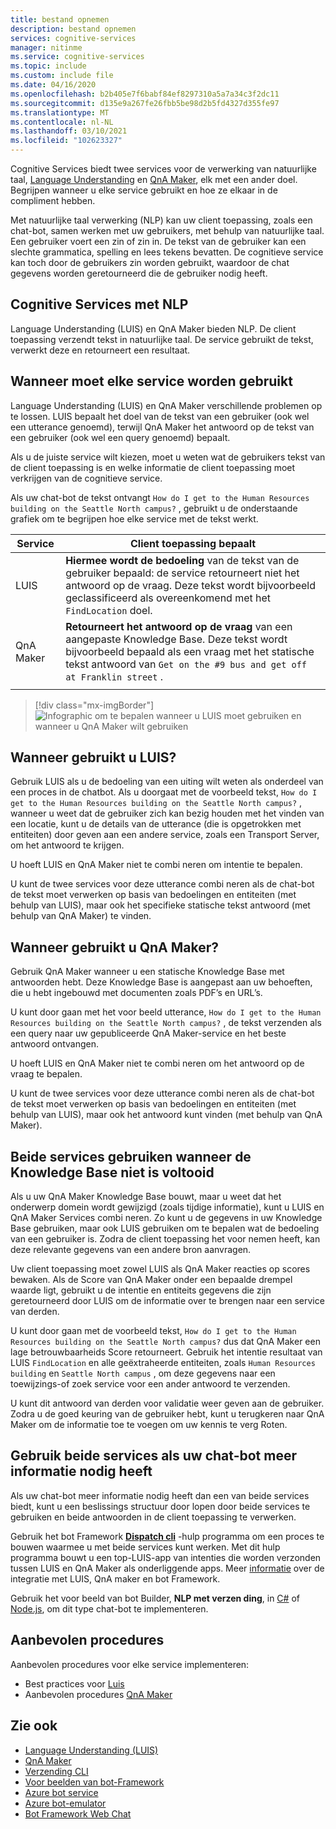 ```yaml
---
title: bestand opnemen
description: bestand opnemen
services: cognitive-services
manager: nitinme
ms.service: cognitive-services
ms.topic: include
ms.custom: include file
ms.date: 04/16/2020
ms.openlocfilehash: b2b405e7f6babf84ef8297310a5a7a34c3f2dc11
ms.sourcegitcommit: d135e9a267fe26fbb5be98d2b5fd4327d355fe97
ms.translationtype: MT
ms.contentlocale: nl-NL
ms.lasthandoff: 03/10/2021
ms.locfileid: "102623327"
---
```

Cognitive Services biedt twee services voor de verwerking van natuurlijke taal, [Language Understanding](../luis/what-is-luis.md) en [QnA Maker](../qnamaker/overview/overview.md), elk met een ander doel. Begrijpen wanneer u elke service gebruikt en hoe ze elkaar in de compliment hebben.

Met natuurlijke taal verwerking (NLP) kan uw client toepassing, zoals een chat-bot, samen werken met uw gebruikers, met behulp van natuurlijke taal. Een gebruiker voert een zin of zin in. De tekst van de gebruiker kan een slechte grammatica, spelling en lees tekens bevatten. De cognitieve service kan toch door de gebruikers zin worden gebruikt, waardoor de chat gegevens worden geretourneerd die de gebruiker nodig heeft.

## <a name="cognitive-services-with-nlp"></a>Cognitive Services met NLP

Language Understanding (LUIS) en QnA Maker bieden NLP. De client toepassing verzendt tekst in natuurlijke taal. De service gebruikt de tekst, verwerkt deze en retourneert een resultaat.

## <a name="when-to-use-each-service"></a>Wanneer moet elke service worden gebruikt

Language Understanding (LUIS) en QnA Maker verschillende problemen op te lossen. LUIS bepaalt het doel van de tekst van een gebruiker (ook wel een utterance genoemd), terwijl QnA Maker het antwoord op de tekst van een gebruiker (ook wel een query genoemd) bepaalt.

Als u de juiste service wilt kiezen, moet u weten wat de gebruikers tekst van de client toepassing is en welke informatie de client toepassing moet verkrijgen van de cognitieve service.

Als uw chat-bot de tekst ontvangt `How do I get to the Human Resources building on the Seattle North campus?` , gebruikt u de onderstaande grafiek om te begrijpen hoe elke service met de tekst werkt.

|Service|Client toepassing bepaalt|
|--|--|
|LUIS|**Hiermee wordt de bedoeling** van de tekst van de gebruiker bepaald: de service retourneert niet het antwoord op de vraag. Deze tekst wordt bijvoorbeeld geclassificeerd als overeenkomend met het `FindLocation` doel.<br>|
|QnA Maker|**Retourneert het antwoord op de vraag** van een aangepaste Knowledge Base. Deze tekst wordt bijvoorbeeld bepaald als een vraag met het statische tekst antwoord van  `Get on the #9 bus and get off at Franklin street` .|
|||

> [!div class="mx-imgBorder"]
> ![Infographic om te bepalen wanneer u LUIS moet gebruiken en wanneer u QnA Maker wilt gebruiken](./luis-qna-maker-together-decision.png)

## <a name="when-do-you-use-luis"></a>Wanneer gebruikt u LUIS?

Gebruik LUIS als u de bedoeling van een uiting wilt weten als onderdeel van een proces in de chatbot. Als u doorgaat met de voorbeeld tekst, `How do I get to the Human Resources building on the Seattle North campus?` , wanneer u weet dat de gebruiker zich kan bezig houden met het vinden van een locatie, kunt u de details van de utterance (die is opgetrokken met entiteiten) door geven aan een andere service, zoals een Transport Server, om het antwoord te krijgen.

U hoeft LUIS en QnA Maker niet te combi neren om intentie te bepalen.

U kunt de twee services voor deze utterance combi neren als de chat-bot de tekst moet verwerken op basis van bedoelingen en entiteiten (met behulp van LUIS), maar ook het specifieke statische tekst antwoord (met behulp van QnA Maker) te vinden.

## <a name="when-do-you-use-qna-maker"></a>Wanneer gebruikt u QnA Maker?

Gebruik QnA Maker wanneer u een statische Knowledge Base met antwoorden hebt. Deze Knowledge Base is aangepast aan uw behoeften, die u hebt ingebouwd met documenten zoals PDF’s en URL’s.

U kunt door gaan met het voor beeld utterance, `How do I get to the Human Resources building on the Seattle North campus?` , de tekst verzenden als een query naar uw gepubliceerde QnA Maker-service en het beste antwoord ontvangen.

U hoeft LUIS en QnA Maker niet te combi neren om het antwoord op de vraag te bepalen.

U kunt de twee services voor deze utterance combi neren als de chat-bot de tekst moet verwerken op basis van bedoelingen en entiteiten (met behulp van LUIS), maar ook het antwoord kunt vinden (met behulp van QnA Maker).

## <a name="use-both-services-when-your-knowledge-base-is-incomplete"></a>Beide services gebruiken wanneer de Knowledge Base niet is voltooid

Als u uw QnA Maker Knowledge Base bouwt, maar u weet dat het onderwerp domein wordt gewijzigd (zoals tijdige informatie), kunt u LUIS en QnA Maker Services combi neren. Zo kunt u de gegevens in uw Knowledge Base gebruiken, maar ook LUIS gebruiken om te bepalen wat de bedoeling van een gebruiker is. Zodra de client toepassing het voor nemen heeft, kan deze relevante gegevens van een andere bron aanvragen.

Uw client toepassing moet zowel LUIS als QnA Maker reacties op scores bewaken. Als de Score van QnA Maker onder een bepaalde drempel waarde ligt, gebruikt u de intentie en entiteits gegevens die zijn geretourneerd door LUIS om de informatie over te brengen naar een service van derden.

U kunt door gaan met de voorbeeld tekst, `How do I get to the Human Resources building on the Seattle North campus?` dus dat QnA Maker een lage betrouwbaarheids Score retourneert. Gebruik het intentie resultaat van LUIS `FindLocation` en alle geëxtraheerde entiteiten, zoals `Human Resources building` en `Seattle North campus` , om deze gegevens naar een toewijzings-of zoek service voor een ander antwoord te verzenden.

U kunt dit antwoord van derden voor validatie weer geven aan de gebruiker. Zodra u de goed keuring van de gebruiker hebt, kunt u terugkeren naar QnA Maker om de informatie toe te voegen om uw kennis te verg Roten.

## <a name="use-both-services-when-your-chat-bot-needs-more-information"></a>Gebruik beide services als uw chat-bot meer informatie nodig heeft

Als uw chat-bot meer informatie nodig heeft dan een van beide services biedt, kunt u een beslissings structuur door lopen door beide services te gebruiken en beide antwoorden in de client toepassing te verwerken.

Gebruik het bot Framework **[Dispatch cli](https://github.com/Microsoft/botbuilder-tools/tree/master/packages/Dispatch)** -hulp programma om een proces te bouwen waarmee u met beide services kunt werken. Met dit hulp programma bouwt u een top-LUIS-app van intenties die worden verzonden tussen LUIS en QnA Maker als onderliggende apps. Meer [informatie](/azure/bot-service/bot-builder-tutorial-dispatch?tabs=cs) over de integratie met LUIS, QnA maker en bot Framework.

Gebruik het voor beeld van bot Builder, **NLP met verzen ding**, in [C#](https://github.com/microsoft/BotBuilder-Samples/tree/master/samples/csharp_dotnetcore/14.nlp-with-dispatch) of [Node.js](https://github.com/microsoft/BotBuilder-Samples/tree/master/samples/javascript_nodejs/14.nlp-with-dispatch), om dit type chat-bot te implementeren.

## <a name="best-practices"></a>Aanbevolen procedures

Aanbevolen procedures voor elke service implementeren:

* Best practices voor [Luis](../luis/luis-concept-best-practices.md)
* Aanbevolen procedures [QnA Maker](../qnamaker/concepts/best-practices.md)

## <a name="see-also"></a>Zie ook

* [Language Understanding (LUIS)](../luis/what-is-luis.md)
* [QnA Maker](../qnamaker/overview/overview.md)
* [Verzending CLI](https://github.com/Microsoft/botbuilder-tools/tree/master/packages/Dispatch)
* [Voor beelden van bot-Framework](https://github.com/Microsoft/BotBuilder-Samples)
* [Azure bot service](/azure/bot-service/bot-service-overview-introduction)
* [Azure bot-emulator](https://github.com/Microsoft/BotFramework-Emulator)
* [Bot Framework Web Chat](https://github.com/microsoft/BotFramework-WebChat)
